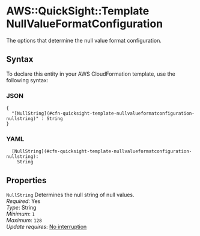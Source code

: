# AWS::QuickSight::Template NullValueFormatConfiguration<a name="aws-properties-quicksight-template-nullvalueformatconfiguration"></a>

The options that determine the null value format configuration\.

## Syntax<a name="aws-properties-quicksight-template-nullvalueformatconfiguration-syntax"></a>

To declare this entity in your AWS CloudFormation template, use the following syntax:

### JSON<a name="aws-properties-quicksight-template-nullvalueformatconfiguration-syntax.json"></a>

```
{
  "[NullString](#cfn-quicksight-template-nullvalueformatconfiguration-nullstring)" : String
}
```

### YAML<a name="aws-properties-quicksight-template-nullvalueformatconfiguration-syntax.yaml"></a>

```
  [NullString](#cfn-quicksight-template-nullvalueformatconfiguration-nullstring):
    String
```

## Properties<a name="aws-properties-quicksight-template-nullvalueformatconfiguration-properties"></a>

`NullString` <a name="cfn-quicksight-template-nullvalueformatconfiguration-nullstring"></a>
Determines the null string of null values\.  
_Required_: Yes  
_Type_: String  
_Minimum_: `1`  
_Maximum_: `128`  
_Update requires_: [No interruption](https://docs.aws.amazon.com/AWSCloudFormation/latest/UserGuide/using-cfn-updating-stacks-update-behaviors.html#update-no-interrupt)

